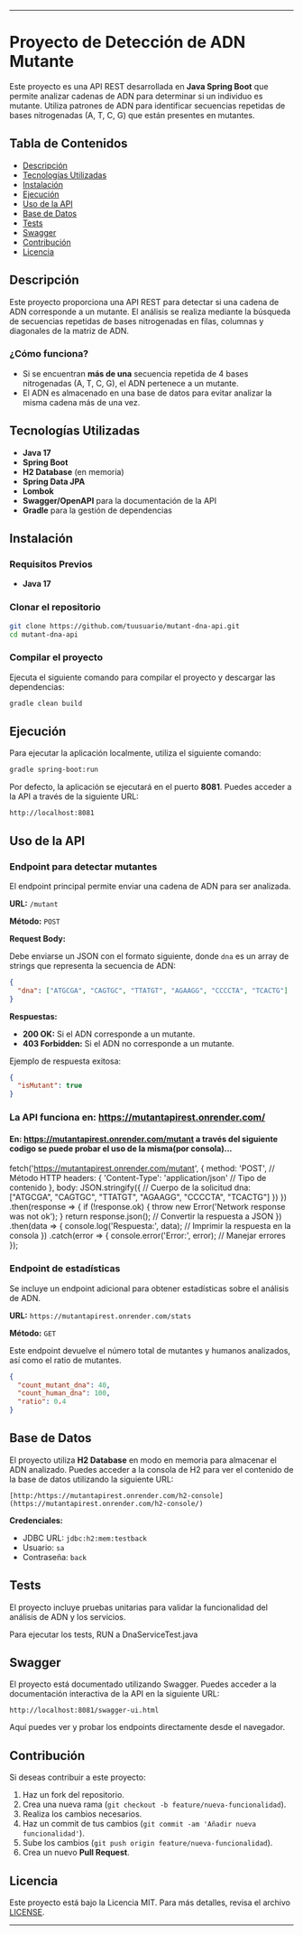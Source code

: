 
---

# Proyecto de Detección de ADN Mutante

Este proyecto es una API REST desarrollada en **Java Spring Boot** que permite analizar cadenas de ADN para determinar si un individuo es mutante. Utiliza patrones de ADN para identificar secuencias repetidas de bases nitrogenadas (A, T, C, G) que están presentes en mutantes.

## Tabla de Contenidos

- [Descripción](#descripción)
- [Tecnologías Utilizadas](#tecnologías-utilizadas)
- [Instalación](#instalación)
- [Ejecución](#ejecución)
- [Uso de la API](#uso-de-la-api)
- [Base de Datos](#base-de-datos)
- [Tests](#tests)
- [Swagger](#swagger)
- [Contribución](#contribución)
- [Licencia](#licencia)

## Descripción

Este proyecto proporciona una API REST para detectar si una cadena de ADN corresponde a un mutante. El análisis se realiza mediante la búsqueda de secuencias repetidas de bases nitrogenadas en filas, columnas y diagonales de la matriz de ADN.

### ¿Cómo funciona?
- Si se encuentran **más de una** secuencia repetida de 4 bases nitrogenadas (A, T, C, G), el ADN pertenece a un mutante.
- El ADN es almacenado en una base de datos para evitar analizar la misma cadena más de una vez.

## Tecnologías Utilizadas

- **Java 17**
- **Spring Boot**
- **H2 Database** (en memoria)
- **Spring Data JPA**
- **Lombok**
- **Swagger/OpenAPI** para la documentación de la API
- **Gradle** para la gestión de dependencias

## Instalación

### Requisitos Previos

- **Java 17**

### Clonar el repositorio

```bash
git clone https://github.com/tuusuario/mutant-dna-api.git
cd mutant-dna-api
```

### Compilar el proyecto

Ejecuta el siguiente comando para compilar el proyecto y descargar las dependencias:

```bash
gradle clean build
```

## Ejecución

Para ejecutar la aplicación localmente, utiliza el siguiente comando:

```bash
gradle spring-boot:run
```

Por defecto, la aplicación se ejecutará en el puerto **8081**. Puedes acceder a la API a través de la siguiente URL:

```
http://localhost:8081
```

## Uso de la API

### Endpoint para detectar mutantes

El endpoint principal permite enviar una cadena de ADN para ser analizada.

**URL:** `/mutant`

**Método:** `POST`

**Request Body:**

Debe enviarse un JSON con el formato siguiente, donde `dna` es un array de strings que representa la secuencia de ADN:

```json
{
  "dna": ["ATGCGA", "CAGTGC", "TTATGT", "AGAAGG", "CCCCTA", "TCACTG"]
}
```

**Respuestas:**

- **200 OK:** Si el ADN corresponde a un mutante.
- **403 Forbidden:** Si el ADN no corresponde a un mutante.

Ejemplo de respuesta exitosa:

```json
{
  "isMutant": true
}
```
### La API funciona en: https://mutantapirest.onrender.com/ 
#### En: https://mutantapirest.onrender.com/mutant a través del siguiente codigo se puede probar el uso de la misma(por consola)...
fetch('https://mutantapirest.onrender.com/mutant', {
    method: 'POST', // Método HTTP
    headers: {
        'Content-Type': 'application/json' // Tipo de contenido
    },
    body: JSON.stringify({ // Cuerpo de la solicitud
        dna: ["ATGCGA", "CAGTGC", "TTATGT", "AGAAGG", "CCCCTA", "TCACTG"]
    })
})
.then(response => {
    if (!response.ok) {
        throw new Error('Network response was not ok');
    }
    return response.json(); // Convertir la respuesta a JSON
})
.then(data => {
    console.log('Respuesta:', data); // Imprimir la respuesta en la consola
})
.catch(error => {
    console.error('Error:', error); // Manejar errores
});

### Endpoint de estadísticas

Se incluye un endpoint adicional para obtener estadísticas sobre el análisis de ADN.

**URL:** `https://mutantapirest.onrender.com/stats`

**Método:** `GET`

Este endpoint devuelve el número total de mutantes y humanos analizados, así como el ratio de mutantes.

```json
{
  "count_mutant_dna": 40,
  "count_human_dna": 100,
  "ratio": 0.4
}
```

## Base de Datos

El proyecto utiliza **H2 Database** en modo en memoria para almacenar el ADN analizado. Puedes acceder a la consola de H2 para ver el contenido de la base de datos utilizando la siguiente URL:

```
[http:/https://mutantapirest.onrender.com/h2-console](https://mutantapirest.onrender.com/h2-console/)
```

**Credenciales:**

- JDBC URL: `jdbc:h2:mem:testback`
- Usuario: `sa`
- Contraseña: `back`

## Tests

El proyecto incluye pruebas unitarias para validar la funcionalidad del análisis de ADN y los servicios.

Para ejecutar los tests, RUN a DnaServiceTest.java

## Swagger

El proyecto está documentado utilizando Swagger. Puedes acceder a la documentación interactiva de la API en la siguiente URL:

```
http://localhost:8081/swagger-ui.html
```

Aquí puedes ver y probar los endpoints directamente desde el navegador.

## Contribución

Si deseas contribuir a este proyecto:

1. Haz un fork del repositorio.
2. Crea una nueva rama (`git checkout -b feature/nueva-funcionalidad`).
3. Realiza los cambios necesarios.
4. Haz un commit de tus cambios (`git commit -am 'Añadir nueva funcionalidad'`).
5. Sube los cambios (`git push origin feature/nueva-funcionalidad`).
6. Crea un nuevo **Pull Request**.

## Licencia

Este proyecto está bajo la Licencia MIT. Para más detalles, revisa el archivo [LICENSE](LICENSE).

---
